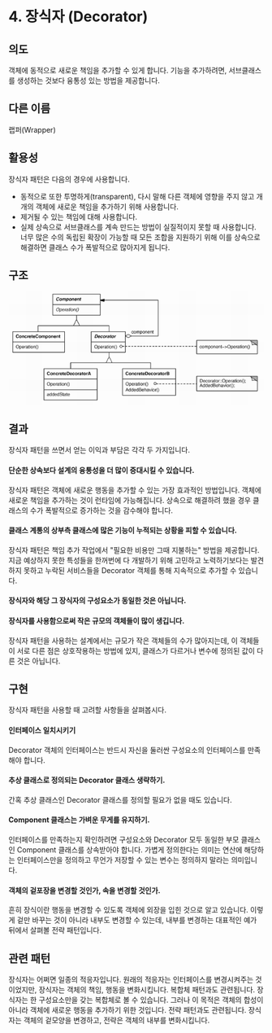 # 4. 장식자 \(Decorator\)

## **의도**

객체에 동적으로 새로운 책임을 추가할 수 있게 합니다. 기능을 추가하려면, 서브클래스를 생성하는 것보다 융통성 있는 방법을 제공합니다.

## **다른 이름**

랩퍼\(Wrapper\)

## **활용성**

장식자 패턴은 다음의 경우에 사용합니다.

* 동적으로 또한 투명하게\(transparent\), 다시 말해 다른 객체에 영향을 주지 않고 개개의 객체에 새로운 책임을 추가하기 위해 사용합니다.
* 제거될 수 있는 책임에 대해 사용합니다.
* 실제 상속으로 서브클래스를 계속 만드는 방법이 실질적이지 못할 때 사용합니다. 너무 많은 수의 독립된 확장이 가능할 때 모든 조합을 지원하기 위해 이를 상속으로 해결하면 클래스 수가 폭발적으로 많아지게 됩니다.

## **구조**

![Decorator](../.gitbook/assets/decorator_diagram.gif)

## **결과**

장식자 패턴을 쓰면서 얻는 이익과 부담은 각각 두 가지입니다.

#### **단순한 상속보다 설계의 융통성을 더 많이 증대시킬 수 있습니다.**

장식자 패턴은 객체에 새로운 행동을 추가할 수 있는 가장 효과적인 방법입니다. 객체에 새로운 책임을 추가하는 것이 런타임에 가능해집니다. 상속으로 해결하려 했을 경우 클래스의 수가 폭발적으로 증가하는 것을 감수해야 합니다.

#### **클래스 계통의 상부측 클래스에 많은 기능이 누적되는 상황을 피할 수 있습니다.**

장식자 패턴은 책임 추가 작업에서 "필요한 비용만 그때 지불하는" 방법을 제공합니다. 지금 예상하지 못한 특성들을 한꺼번에 다 개발하기 위해 고민하고 노력하기보다는 발견하지 못하고 누락된 서비스들을 Decorator 객체를 통해 지속적으로 추가할 수 있습니다.

#### **장식자와 해당 그 장식자의 구성요소가 동일한 것은 아닙니다.**

#### **장식자를 사용함으로써 작은 규모의 객체들이 많이 생깁니다.**

장식자 패턴을 사용하는 설계에서는 규모가 작은 객체들의 수가 많아지는데, 이 객체들이 서로 다른 점은 상호작용하는 방법에 있지, 클래스가 다르거나 변수에 정의된 값이 다른 것은 아닙니다.

## **구현**

장식자 패턴을 사용할 때 고려할 사항들을 살펴봅시다.

#### **인터페이스 일치시키기**

Decorator 객체의 인터페이스는 반드시 자신을 둘러싼 구성요소의 인터페이스를 만족해야 합니다.

#### **추상 클래스로 정의되는 Decorator 클래스 생략하기.**

간혹 추상 클래스인 Decorator 클래스를 정의할 필요가 없을 때도 있습니다.

#### **Component 클래스는 가벼운 무게를 유지하기.**

인터페이스를 만족하는지 확인하려면 구성요소와 Decorator 모두 동일한 부모 클래스인 Component 클래스를 상속받아야 합니다. 가볍게 정의한다는 의미는 연산에 해당하는 인터페이스만을 정의하고 무언가 저장할 수 있는 변수는 정의하지 말라는 의미입니다.

#### **객체의 겉포장을 변경할 것인가, 속을 변경할 것인가.**

흔히 장식이란 행동을 변경할 수 있도록 객체에 외장을 입힌 것으로 알고 있습니다. 이렇게 겉만 바꾸는 것이 아니라 내부도 변경할 수 있는데, 내부를 변경하는 대표적인 예가 뒤에서 살펴볼 전략 패턴입니다.

## **관련 패턴**

장식자는 어쩌면 일종의 적응자입니다. 원래의 적응자는 인터페이스를 변경시켜주는 것이었지만, 장식자는 객체의 책임, 행동을 변화시킵니다. 복합체 패턴과도 관련됩니다. 장식자는 한 구성요소만을 갖는 복합체로 볼 수 있습니다. 그러나 이 목적은 객체의 합성이 아니라 객체에 새로운 행동을 추가하기 위한 것입니다. 전략 패턴과도 관련됩니다. 장식자는 객체의 겉모양을 변경하고, 전략은 객체의 내부를 변화시킵니다.  


